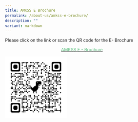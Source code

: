 ```yaml
---
title: AMKSS E Brochure
permalink: /about-us/amkss-e-brochure/
description: ""
variant: markdown
---
```

Please click on the link or scan the QR code for the E- Brochure

<p style="text-align:center;"><a href="/files/2024_AMKSS_Brochure.pdf"><font color="#62C183">AMKSS E - Brochure</font></a></p>

<style>  
img {  
  display: block;  
  margin-left: auto;  
  margin-right: auto;  
}  
</style>  
<img src="/images/qrcode-e-brochure%20-%202023.png" alt="AMKSS E - Brochure" style="width:40%;">